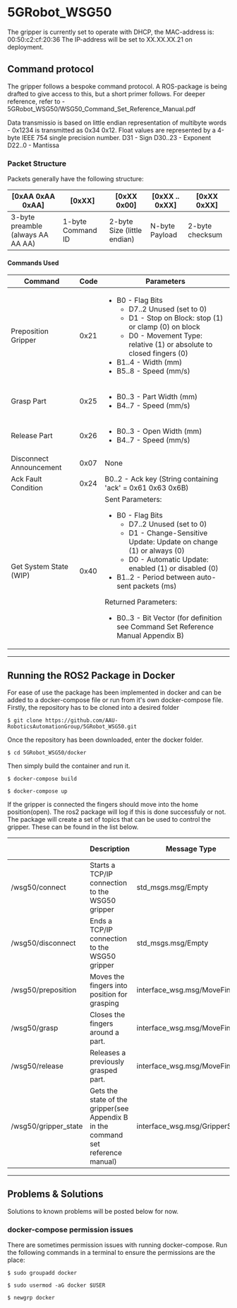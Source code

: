 # 5GRobot_WSG50

The gripper is currently set to operate with DHCP, the MAC-address is: 00:50:c2:cf:20:36
The IP-address will be set to XX.XX.XX.21 on deployment.

## Command protocol
The gripper follows a bespoke command protocol. A ROS-package is being drafted to give access to this, but a short
primer follows. For deeper reference, refer to - 5GRobot_WSG50/WSG50_Command_Set_Reference_Manual.pdf

Data transmissio is based on little endian representation of multibyte words - 0x1234 is transmitted as 0x34 0x12.
Float values are represented by a 4-byte IEEE 754 single precision number.
D31     - Sign
D30..23 - Exponent
D22..0  - Mantissa

### Packet Structure
Packets generally have the following structure:

| [0xAA 0xAA 0xAA] | [0xXX] | [0xXX 0x00] | [0xXX .. 0xXX] | [0xXX 0xXX] |
|------------------|--------|-------------|----------------|-------------|
|3-byte preamble (always AA AA AA)  |  1-byte Command ID  |  2-byte Size (little endian)  |  N-byte Payload  |  2-byte checksum |

#### Commands Used
|         Command         | Code | Parameters |
|-------------------------|------|------------|
| Preposition Gripper     | 0x21 | <ul><li>B0 - Flag Bits <ul><li>D7..2 Unused (set to 0)</li><li>D1 - Stop on Block: stop (1) or clamp (0) on block</li><li>D0 - Movement Type: relative (1) or absolute to closed fingers (0)</li></ul></li><li>B1..4 - Width (mm)</li><li>B5..8 - Speed (mm/s)</li></ul> |
| Grasp Part              | 0x25 | <ul><li>B0..3 - Part Width (mm)</li><li>B4..7 - Speed (mm/s)</li></ul> |
| Release Part            | 0x26 | <ul><li>B0..3 - Open Width (mm)</li><li>B4..7 - Speed (mm/s)</li></ul> |
| Disconnect Announcement | 0x07 | None |
| Ack Fault Condition     | 0x24 | B0..2 - Ack key (String containing 'ack' = 0x61 0x63 0x6B) |
| Get System State (WIP)  | 0x40 | Sent Parameters: <ul><li>B0 - Flag Bits <ul><li>D7..2 Unused (set to 0)</li><li>D1 - Change-Sensitive Update: Update on change (1) or always (0)</li><li>D0 - Automatic Update: enabled (1) or disabled (0)</li></ul></li><li>B1..2 - Period between auto-sent packets (ms)</li></ul>Returned Parameters:<ul><li>B0..3 - Bit Vector (for definition see Command Set Reference Manual Appendix B)</li></ul> |

---
## Running the ROS2 Package in Docker

For ease of use the package has been implemented in docker and can be added to a docker-compose file or run from it's own docker-compose file.
Firstly, the repository has to be cloned into a desired folder

    $ git clone https://github.com/AAU-RoboticsAutomationGroup/5GRobot_WSG50.git

Once the repository has been downloaded, enter the docker folder.

    $ cd 5GRobot_WSG50/docker

Then simply build the container and run it.

    $ docker-compose build

    $ docker-compose up

If the gripper is connected the fingers should move into the home position(open). The ros2 package will log if this is done successfuly or not. The package will create a set of topics that can be used to control the gripper. These can be found in the list below. 

|                 | Description  | Message Type  | Structure & Units|
|-----------------|-------------|-------------|-------------|
| /wsg50/connect       | Starts a TCP/IP connection to the WSG50 gripper | std_msgs.msg/Empty|           |
| /wsg50/disconnect    | Ends a TCP/IP connection to the WSG50 gripper   | std_msgs.msg/Empty    | |
| /wsg50/preposition   | Moves the fingers into position for grasping | interface_wsg.msg/MoveFingers | float64 width [mm], float64 speed [mm/s]|
| /wsg50/grasp         | Closes the fingers around a part.    | interface_wsg.msg/MoveFingers    | float64 width [mm], float64 speed [mm/s]     |
| /wsg50/release       | Releases a previously grasped part.       | interface_wsg.msg/MoveFingers       | float64 width [mm], float64 speed [mm/s]      |
| /wsg50/gripper_state | Gets the state of the gripper(see Appendix B in the command set reference manual)    | interface_wsg.msg/GripperState    | std_msgs/Header header, string[] state_flags, float64 gripper_width [mm]   |


---

## Problems & Solutions
Solutions to known problems will be posted below for now.
### docker-compose permission issues
There are sometimes permission issues with running docker-compose. Run the following commands in a terminal to ensure the permissions are the place:

    $ sudo groupadd docker

    $ sudo usermod -aG docker $USER

    $ newgrp docker
